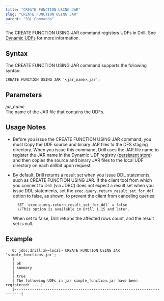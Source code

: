```yaml
---
title: "CREATE FUNCTION USING JAR"
slug: "CREATE FUNCTION USING JAR"
parent: "SQL Commands"
---
```

The CREATE FUNCTION USING JAR command registers UDFs in Drill. See [Dynamic UDFs]({{site.baseurl}}/docs/dynamic-udfs/) for more information.   

## Syntax

The CREATE FUNCTION USING JAR command supports the following syntax:

    CREATE FUNCTION USING JAR '<jar_name>.jar';

## Parameters
*jar_name*  
The name of the JAR file that contains the UDFs.

## Usage Notes    
- Before you issue the CREATE FUNCTION USING JAR command, you must Copy the UDF source and binary JAR files to the DFS staging directory. When you issue this command, Drill uses the JAR file name to register the JAR name in the Dynamic UDF registry ([persistent store]({{site.baseurl}}/docs/persistent-configuration-storage/)) and then copies the source and binary JAR files to the local UDF directory on each drillbit upon request.  
   
- By default, Drill returns a result set when you issue DDL statements, such as CREATE FUNCTION USING JAR. If the client tool from which you connect to Drill (via JDBC) does not expect a result set when you issue DDL statements, set the `exec.query.return_result_set_for_ddl` option to false, as shown, to prevent the client from canceling queries:  

		SET `exec.query.return_result_set_for_ddl` = false  
		//This option is available in Drill 1.15 and later.   

	When set to false, Drill returns the affected rows count, and the result set is null.

## Example  
       0: jdbc:drill:zk=local> CREATE FUNCTION USING JAR 'simple_functions.jar';  
       |
       | ok
       | summary
       |
       | true
       | The following UDFs in jar simple_function.jar have been registered: ... |
       |-------------------------------------------------------------------------|
